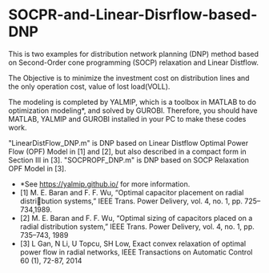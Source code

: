 # SOCPR-and-Linear-Disrflow-based-DNP
This is two examples for distribution network planning (DNP) method based on Second-Order cone programming (SOCP) relaxation and Linear Distflow. 

The Objective is to minimize the investment cost on distribution lines and the only operation cost, value of lost load(VOLL). 

The modeling is completed by YALMIP, which is a toolbox in MATLAB to do optimization modeling*, and solved by GUROBI. 
Therefore, you should have MATLAB, YALMIP and GUROBI installed in your PC to make these codes work.

"LinearDistFlow_DNP.m" is DNP based on Linear Distflow Optimal Power Flow (OPF) Model in [1] and [2], but also described in a compact form in Section III in [3].
"SOCPROPF_DNP.m" is DNP based on SOCP Relaxation OPF Model in [3].

* *See https://yalmip.github.io/ for more information.
* [1] M. E. Baran and F. F. Wu, “Optimal capacitor placement on radial distribution systems,” IEEE Trans. Power Delivery, vol. 4, no. 1, pp. 725–734,1989.
* [2] M. E. Baran and F. F. Wu, “Optimal sizing of capacitors placed on a radial distribution system,” IEEE Trans. Power Delivery, vol. 4, no. 1, pp. 735–743, 1989
* [3] L Gan, N Li, U Topcu, SH Low, Exact convex relaxation of optimal power flow in radial networks, IEEE Transactions on Automatic Control 60 (1), 72-87, 2014
